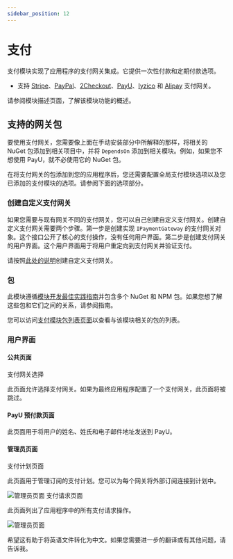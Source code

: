 ```yaml
---
sidebar_position: 12
---
```


# 支付

支付模块实现了应用程序的支付网关集成。它提供一次性付款和定期付款选项。

* 支持 [Stripe](https://stripe.com/en-in)、[PayPal](https://www.paypal.com/in/home)、[2Checkout](https://www.2checkout.com/)、[PayU](https://corporate.payu.com/)、[Iyzico](https://www.iyzico.com/en) 和 [Alipay](https://global.alipay.com/platform/site/ihome) 支付网关。

请参阅模块描述页面，了解该模块功能的概述。

支持的网关包
--------------------------

要使用支付网关，您需要像上面在手动安装部分中所解释的那样，将相关的 NuGet 包添加到相关项目中，并将 `DependsOn` 添加到相关模块。例如，如果您不想使用 PayU，就不必使用它的 NuGet 包。

在将支付网关的包添加到您的应用程序后，您还需要配置全局支付模块选项以及您已添加的支付模块的选项。请参阅下面的选项部分。

### 创建自定义支付网关

如果您需要与现有网关不同的支付网关，您可以自己创建自定义支付网关。创建自定义支付网关需要两个步骤。第一步是创建实现 `IPaymentGateway` 的支付网关对象。这个接口公开了核心的支付操作，没有任何用户界面。第二步是创建支付网关的用户界面。这个用户界面用于将用户重定向到支付网关并验证支付。

请按照[此处的说明](https://docs.abp.io/en/commercial/7.0/modules/payment-custom-gateway)创建自定义支付网关。

### 包

此模块遵循[模块开发最佳实践指南](https://docs.abp.io/en/abp/latest/Best-Practices/Index)并包含多个 NuGet 和 NPM 包。如果您想了解这些包和它们之间的关系，请参阅指南。

您可以访问[支付模块包列表页面](https://abp.io/packages?moduleName=Volo.Payment)以查看与该模块相关的包的列表。

### 用户界面

#### 公共页面

支付网关选择

此页面允许选择支付网关。如果为最终应用程序配置了一个支付网关，此页面将被跳过。

#### PayU 预付款页面

此页面用于将用户的姓名、姓氏和电子邮件地址发送到 PayU。

#### 管理员页面

支付计划页面

此页面用于管理订阅的支付计划。您可以为每个网关将外部订阅连接到计划中。

![管理员页面](https://raw.githubusercontent.com/Wai-Technologies/raaghu-docs/development/raaghu/docs/en/images/payment-plan.png)
支付请求页面

此页面列出了应用程序中的所有支付请求操作。

![管理员页面](https://raw.githubusercontent.com/Wai-Technologies/raaghu-docs/development/raaghu/docs/en/images/payment-request.png)


希望这有助于将英语文件转化为中文。如果您需要进一步的翻译或有其他问题，请告诉我。
